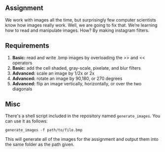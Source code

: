 ## Assignment
We work with images all the time, but surprisingly few computer scientists know how images really work. 
Well, we are going to fix that. We’re learning how to read and manipulate images. How? By making instagram filters.

## Requirements
1. **Basic:** read and write .bmp images by overloading the >> and << operators
2. **Basic:** add the cell shaded, gray-scale, pixelate, and blur filters
3. **Advanced:** scale an image by 1/2x or 2x
4. **Advanced:** rotate an image by 90,180, or 270 degrees
5. **Advanced:** flip an image vertically, horizontally, or over the two diagonals

## Misc
There's a shell script included in the repository named `generate_images`.
You can use it as follows:

`generate_images -f path/to/file.bmp`

This will generate all of the images for the assignment and output them into the same folder as the path given.

